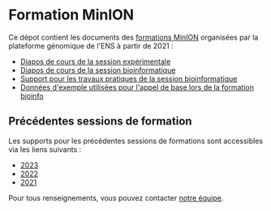 # Formation MinION

Ce dépot contient les documents des [formations MinION](https://genomique.biologie.ens.fr/fr/actualites_et_publications/emplois_et_formations#employment10) organisées par la plateforme génomique de l'ENS à partir de 2021 : 
- [Diapos de cours de la session expérimentale](https://raw.githubusercontent.com/GenomicParisCentre/formationONT/master/diapos-exp.pdf)
- [Diapos de cours de la session bioinformatique](https://raw.githubusercontent.com/GenomicParisCentre/formationONT/master/diapos-bioinfo.pdf)
- [Support pour les travaux pratiques de la session bioinformatique](travaux-pratiques-bioinfo.md)
- [Données d'exemple utilisées pour l'appel de base lors de la formation bioinfo](http://outils.genomique.biologie.ens.fr/leburon/downloads/formation-ONT-bioinfo-data-example.zip)

## Précédentes sessions de formation
Les supports pour les précédentes sessions de formations sont accessibles via les liens suivants :
- [2023](https://github.com/GenomiqueENS/formationONT/tree/2023)
- [2022](https://github.com/GenomiqueENS/formationONT/tree/2022)
- [2021](https://github.com/GenomiqueENS/formationONT/tree/2021)

Pour tous renseignements, vous pouvez contacter [notre équipe](mailto:genomique@bio.ens.psl.eu).
